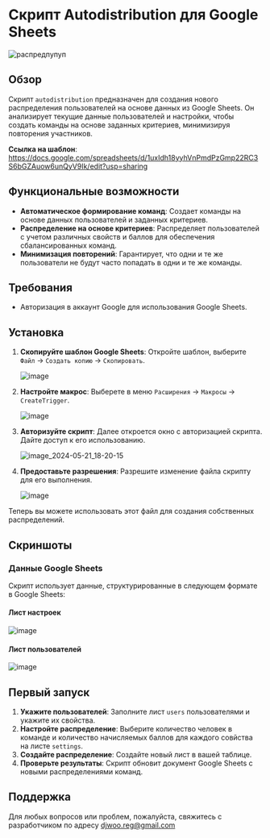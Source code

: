 # Скрипт Autodistribution для Google Sheets

![распредпупуп](https://github.com/baranovlad/autodistribution/assets/167073391/e1599975-2821-4ae1-acb6-ad2a373f6991)

## Обзор

Скрипт `autodistribution` предназначен для создания нового распределения пользователей на основе данных из Google Sheets. Он анализирует текущие данные пользователей и настройки, чтобы создать команды на основе заданных критериев, минимизируя повторения участников.

**Ссылка на шаблон**: https://docs.google.com/spreadsheets/d/1uxIdh18yyhVnPmdPzGmp22RC3S6bGZAuow6unQyV9Ik/edit?usp=sharing

## Функциональные возможности

- **Автоматическое формирование команд**: Создает команды на основе данных пользователей и заданных критериев.
- **Распределение на основе критериев**: Распределяет пользователей с учетом различных свойств и баллов для обеспечения сбалансированных команд.
- **Минимизация повторений**: Гарантирует, что одни и те же пользователи не будут часто попадать в одни и те же команды.

## Требования

- Авторизация в аккаунт Google для  использования Google Sheets.

## Установка

1. **Скопируйте шаблон Google Sheets**: Откройте шаблон, выберите `Файл` -> `Создать копию` -> `Скопировать`.

   ![image](https://github.com/baranovlad/autodistribution/assets/167073391/2b6c688f-5ef7-40d5-8c0f-7f01bce648ff)

2. **Настройте макрос**: Выберете в меню `Расширения` -> `Макросы` -> `CreateTrigger`.

   ![image](https://github.com/baranovlad/autodistribution/assets/167073391/a16daf04-2b15-4b42-8bae-92e043690973)
   
3. **Авторизуйте скрипт**: Далее откроется окно с авторизацией скрипта. Дайте доступ к его использованию.

   ![image_2024-05-21_18-20-15](https://github.com/baranovlad/autodistribution/assets/167073391/fb891e1b-bcc4-462a-9554-8902f4f272ff)   

4. **Предоставьте разрешения**: Разрешите изменение файла скрипту для его выполнения.

   ![image](https://github.com/baranovlad/autodistribution/assets/167073391/337f8fe3-cfaf-436e-bc63-1aed85e7ea0c)

Теперь вы можете использовать этот файл для создания собственных распределений.

## Скриншоты

### Данные Google Sheets
Скрипт использует данные, структурированные в следующем формате в Google Sheets:

#### Лист настроек
![image](https://github.com/baranovlad/autodistribution/assets/167073391/f809ade7-0467-4d46-916a-923b250c1175)

#### Лист пользователей
![image](https://github.com/baranovlad/autodistribution/assets/167073391/426b95e8-3c1e-4582-8788-812237beb712)

## Первый запуск

1. **Укажите пользователей**: Заполните лист `users` пользователями и укажите их свойства.
2. **Настройте распределение**: Выберите количество человек в команде и количество начисляемых баллов для каждого совйства на листе `settings`.
3. **Создайте распределение**: Создайте новый лист в вашей таблице.
4. **Проверьте результаты**: Скрипт обновит документ Google Sheets с новыми распределениями команд.

## Поддержка

Для любых вопросов или проблем, пожалуйста, свяжитесь с разработчиком по адресу djwoo.reg@gmail.com

